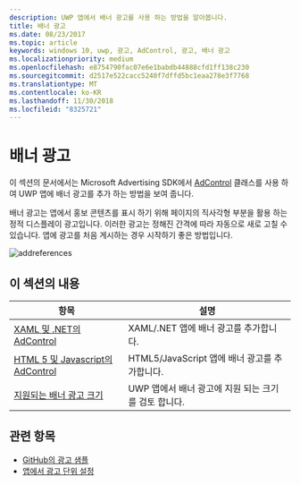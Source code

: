```yaml
---
description: UWP 앱에서 배너 광고를 사용 하는 방법을 알아봅니다.
title: 배너 광고
ms.date: 08/23/2017
ms.topic: article
keywords: windows 10, uwp, 광고, AdControl, 광고, 배너 광고
ms.localizationpriority: medium
ms.openlocfilehash: e8754790fac07e6e1babdb44888cfd1ff138c230
ms.sourcegitcommit: d2517e522cacc5240f7dffd5bc1eaa278e3f7768
ms.translationtype: MT
ms.contentlocale: ko-KR
ms.lasthandoff: 11/30/2018
ms.locfileid: "8325721"
---
```

# <a name="banner-ads"></a>배너 광고

이 섹션의 문서에서는 Microsoft Advertising SDK에서 [AdControl](https://docs.microsoft.com/uwp/api/microsoft.advertising.winrt.ui.adcontrol) 클래스를 사용 하 여 UWP 앱에 배너 광고를 추가 하는 방법을 보여 줍니다.

배너 광고는 앱에서 홍보 콘텐츠를 표시 하기 위해 페이지의 직사각형 부분을 활용 하는 정적 디스플레이 광고입니다. 이러한 광고는 정해진 간격에 따라 자동으로 새로 고칠 수 있습니다. 앱에 광고를 처음 게시하는 경우 시작하기 좋은 방법입니다.

![addreferences](images/banner-ad.png)

## <a name="in-this-section"></a>이 섹션의 내용

|  항목    | 설명 |               
|----------|-------|
| [XAML 및 .NET의 AdControl](adcontrol-in-xaml-and--net.md)     | XAML/.NET 앱에 배너 광고를 추가합니다.        |
| [HTML 5 및 Javascript의 AdControl](adcontrol-in-html-5-and-javascript.md)     | HTML5/JavaScript 앱에 배너 광고를 추가합니다.        |
| [지원되는 배너 광고 크기](supported-ad-sizes-for-banner-ads.md)    |  UWP 앱에서 배너 광고에 지원 되는 크기를 검토 합니다.        |


## <a name="related-topics"></a>관련 항목

* [GitHub의 광고 샘플](http://aka.ms/githubads)
* [앱에서 광고 단위 설정](set-up-ad-units-in-your-app.md)
